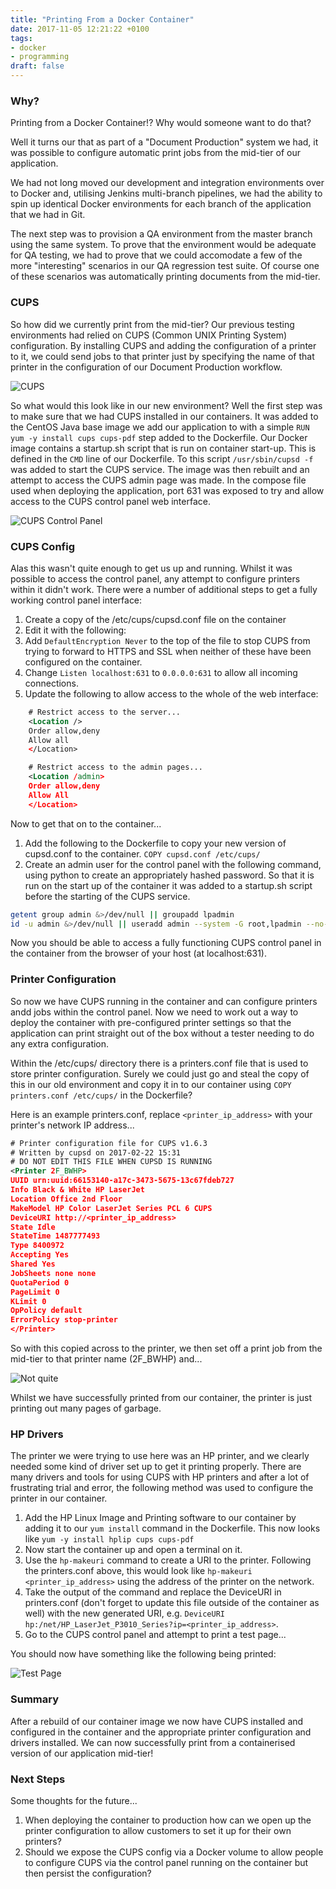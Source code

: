 ```yaml
---
title: "Printing From a Docker Container"
date: 2017-11-05 12:21:22 +0100
tags:
- docker
- programming
draft: false
---
```

### Why?
Printing from a Docker Container!? Why would someone want to do that? 
<!--more-->
Well it turns our that as part of a "Document Production" system we had, it was possible to configure automatic print jobs from the mid-tier of our application. 

We had not long moved our development and integration environments over to Docker and, utilising Jenkins multi-branch pipelines, we had the ability to spin up identical Docker environments for each branch of the application that we had in Git. 

The next step was to provision a QA environment from the master branch using the same system. To prove that the environment would be adequate for QA testing, we had to prove that we could accomodate a few of the more "interesting" scenarios in our QA regression test suite. Of course one of these scenarios was automatically printing documents from the mid-tier.


### CUPS
So how did we currently print from the mid-tier? Our previous testing environments had relied on CUPS (Common UNIX Printing System) configuration. By installing CUPS and adding the configuration of a printer to it, we could send jobs to that printer just by specifying the name of that printer in the configuration of our Document Production workflow. 

![CUPS](/img/cups_logo.png)

So what would this look like in our new environment? Well the first step was to make sure that we had CUPS installed in our containers. It was added to the CentOS Java base image we add our application to with a simple `RUN yum -y install cups cups-pdf` step added to the Dockerfile. Our Docker image contains a startup.sh script that is run on container start-up. This is defined in the `CMD` line  of our Dockerfile. To this script `/usr/sbin/cupsd -f` was added to start the CUPS service. The image was then rebuilt and an attempt to access the CUPS admin page was made. In the compose file used when deploying the application, port 631 was exposed to try and allow access to the CUPS control panel web interface. 


![CUPS Control Panel](/img/cups-cfg.gif)

### CUPS Config
Alas this wasn't quite enough to get us up and running. Whilst it was possible to access the control panel, any attempt to configure printers within it didn't work. There were a number of additional steps to get a fully working control panel interface:

1. Create a copy of the /etc/cups/cupsd.conf file on the container
2. Edit it with the following:
4. Add `DefaultEncryption Never` to the top of the file to stop CUPS from trying to forward to HTTPS and SSL when neither of these have been configured on the container.
5. Change `Listen localhost:631` to `0.0.0.0:631` to allow all incoming connections.
6. Update the following to allow access to the whole of the web interface:

```xml
    # Restrict access to the server...
    <Location />
    Order allow,deny
    Allow all
    </Location>

    # Restrict access to the admin pages...
    <Location /admin>
    Order allow,deny
    Allow All
    </Location>
```

Now to get that on to the container...

1. Add the following to the Dockerfile to copy your new version of cupsd.conf to the container. `COPY cupsd.conf /etc/cups/`
2. Create an admin user for the control panel with the following command, using python to create an appropriately hashed password. So that it is run on the start up of the container it was added to a startup.sh script before the starting of the CUPS service.
```bash
getent group admin &>/dev/null || groupadd lpadmin
id -u admin &>/dev/null || useradd admin --system -G root,lpadmin --no-create-home --pasword $(python -c 'import crypt; print(crypt.crypt("admin", crypt.mksalt(crypt.METHOD_SHA512)))')
```

Now you should be able to access a fully functioning CUPS control panel in the container from the browser of your host (at localhost:631).

### Printer Configuration
So now we have CUPS running in the container and can configure printers andd jobs within the control panel. Now we need to work out a way to deploy the container with pre-configured printer settings so that the application can print straight out of the box without a tester needing to do any extra configuration. 

Within the /etc/cups/ directory there is a printers.conf file that is used to store printer configuration. Surely we could just go and steal the copy of this in our old environment and copy it in to our container using `COPY printers.conf /etc/cups/` in the Dockerfile?

Here is an example printers.conf, replace `<printer_ip_address>` with your printer's network IP address...

```xml
# Printer configuration file for CUPS v1.6.3
# Written by cupsd on 2017-02-22 15:31
# DO NOT EDIT THIS FILE WHEN CUPSD IS RUNNING
<Printer 2F_BWHP>
UUID urn:uuid:66153140-a17c-3473-5675-13c67fdeb727
Info Black & White HP LaserJet
Location Office 2nd Floor
MakeModel HP Color LaserJet Series PCL 6 CUPS
DeviceURI http://<printer_ip_address> 
State Idle
StateTime 1487777493
Type 8400972
Accepting Yes
Shared Yes
JobSheets none none
QuotaPeriod 0
PageLimit 0
KLimit 0
OpPolicy default
ErrorPolicy stop-printer
</Printer>
```

So with this copied across to the printer, we then set off a print job from the mid-tier to that printer name (2F_BWHP) and...

![Not quite](/img/printer_garbage.jpg)

Whilst we have successfully printed from our container, the printer is just printing out many pages of garbage.

### HP Drivers
The printer we were trying to use here was an HP printer, and we clearly needed some kind of driver set up to get it printing properly. There are many drivers and tools for using CUPS with HP printers and after a lot of frustrating trial and error, the following method was used to configure the printer in our container. 

1. Add the HP Linux Image and Printing software to our container by adding it to our `yum install` command in the Dockerfile. This now looks like `yum -y install hplip cups cups-pdf`
2. Now start the container up and open a terminal on it. 
3. Use the `hp-makeuri` command to create a URI to the printer. Following the printers.conf above, this would look like `hp-makeuri <printer_ip_address>` using the address of the printer on the network.
4. Take the output of the command and replace the DeviceURI in printers.conf (don't forget to update this file outside of the container as well) with the new generated URI, e.g. `DeviceURI hp:/net/HP_LaserJet_P3010_Series?ip=<printer_ip_address>`. 
5. Go to the CUPS control panel and attempt to print a test page...

You should now have something like the following being printed:


![Test Page](/img/example-test-page.png)

### Summary
After a rebuild of our container image we now have CUPS installed and configured in the container and the appropriate printer configuration and drivers installed. We can now successfully print from a containerised version of our application mid-tier!

### Next Steps
Some thoughts for the future...
1. When deploying the container to production how can we open up the printer configuration to allow customers to set it up for their own printers? 
2. Should we expose the CUPS config via a Docker volume to allow people to configure CUPS via the control panel running on the container but then persist the configuration?
